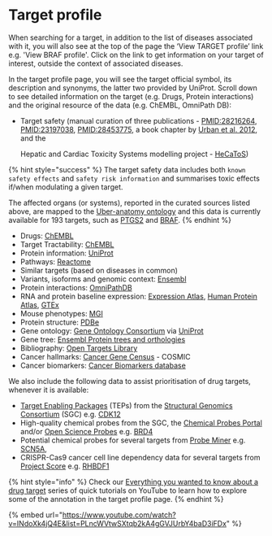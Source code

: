 # Target profile

When searching for a target, in addition to the list of diseases associated with it, you will also see at the top of the page the ‘View TARGET profile’ link e.g. 'View BRAF profile'. Click on the link to get information on your target of interest, outside the context of associated diseases. 

In the target profile page, you will see the target official symbol, its description and synonyms, the latter two provided by UniProt. Scroll down to see detailed information on the target \(e.g. Drugs, Protein interactions\) and the original resource of the data \(e.g. ChEMBL, OmniPath DB\):

* Target safety \(manual curation of three publications - [PMID:28216264](http://europepmc.org/abstract/MED/28216264), [PMID:23197038](http://europepmc.org/abstract/MED/23197038), [PMID:28453775](http://europepmc.org/abstract/MED/28453775), a book chapter by [Urban et al. 2012](https://onlinelibrary.wiley.com/doi/abs/10.1002/9781118098141.ch2), and the 

  Hepatic and Cardiac Toxicity Systems modelling project - [HeCaToS](https://www.hecatos.eu/)\) 

{% hint style="success" %}
The target safety data includes both `known safety effects` and `safety risk information` and summarises toxic effects if/when modulating a given target.  

The affected organs \(or systems\), reported in the curated sources listed above, are mapped to the [Uber-anatomy ontology](https://www.ebi.ac.uk/ols/ontologies/uberon) and this data is currently available for 193 targets, such as [PTGS2](https://www.targetvalidation.org/target/ENSG00000073756) and [BRAF](https://www.targetvalidation.org/target/ENSG00000157764).
{% endhint %}

* Drugs: [ChEMBL](https://www.ebi.ac.uk/chembl/)
* Target Tractability: [ChEMBL](https://www.ebi.ac.uk/chembl/)
* Protein information: [UniProt](http://www.uniprot.org/)
* Pathways: [Reactome](http://www.reactome.org/)
* Similar targets \(based on diseases in common\)
* Variants, isoforms and genomic context: [Ensembl](https://legacy.gitbook.com/book/opentargets/docs/edit#)
* Protein interactions: [OmniPathDB](http://omnipathdb.org)
* RNA and protein baseline expression: [Expression Atlas](https://www.ebi.ac.uk/gxa/home), [Human Protein Atlas](http://www.proteinatlas.org/), [GTEx](https://www.gtexportal.org/home/documentationPage) 
* Mouse phenotypes: [MGI](http://www.informatics.jax.org)
* Protein structure: [PDBe](https://www.ebi.ac.uk/pdbe/)
* Gene ontology: [Gene Ontology Consortium](http://geneontology.org/) via [UniProt](http://www.uniprot.org/)
* Gene tree: [Ensembl Protein trees and orthologies](http://www.ensembl.org/info/genome/compara/homology_method.html)
* Bibliography: [Open Targets Library](https://github.com/opentargets/docs.targetvalidation.org/tree/89163f4f81591e3fa4ca1b7890ee9e8f49c7e22b/library.opentargets.io)
* Cancer hallmarks: [Cancer Gene Census](https://cancer.sanger.ac.uk/census#cl_search) - COSMIC
* Cancer biomarkers: [Cancer Biomarkers database](https://www.cancergenomeinterpreter.org/biomarkers)

We also include the following data to assist prioritisation of drug targets, whenever it is available:

* [Target Enabling Packages](http://www.thesgc.org/tep) \(TEPs\) from the [Structural Genomics Consortium](https://www.thesgc.org/chemical-probes) \(SGC\) e.g. [CDK12](http://www.targetvalidation.org/target/ENSG00000167258)
* High-quality chemical probes from the SGC, the [Chemical Probes Portal](http://www.chemicalprobes.org/) and/or [Open Science Probes](http://www.sgc-ffm.uni-frankfurt.de/) e.g. [BRD4](https://www.targetvalidation.org/target/ENSG00000141867)
* Potential chemical probes for several targets from [Probe Miner](https://probeminer.icr.ac.uk/) e.g. [SCN5A](https://www.targetvalidation.org/target/ENSG00000183873), 
* CRISPR-Cas9 cancer cell line dependency data for several targets from [Project Score](https://score.depmap.sanger.ac.uk/) e.g. [RHBDF1](https://www.targetvalidation.org/target/ENSG00000007384)

{% hint style="info" %}
Check our [Everything you wanted to know about a drug target](https://www.youtube.com/playlist?list=PLncWVtwSXtqb2kA4gGVJUrbY4baD3iFDx) series of quick tutorials on YouTube to learn how to explore some of the annotation in the target profile page.
{% endhint %}

{% embed url="https://www.youtube.com/watch?v=INdoXk4jQ4E&list=PLncWVtwSXtqb2kA4gGVJUrbY4baD3iFDx" %}

